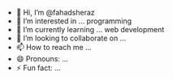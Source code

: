 - 👋 Hi, I’m @fahadsheraz
- 👀 I’m interested in ... programming
- 🌱 I’m currently learning ... web development
- 💞️ I’m looking to collaborate on ...
- 📫 How to reach me ...
- 😄 Pronouns: ...
- ⚡ Fun fact: ...

<!---
fahadsheraz99/fahadsheraz99 is a ✨ special ✨ repository because its `README.md` (this file) appears on your GitHub profile.
You can click the Preview link to take a look at your changes.
--->
